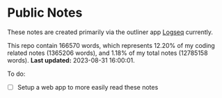 # Public Notes

These notes are created primarily via the outliner app [Logseq](https://github.com/logseq/logseq) currently.

This repo contain 166570 words, which represents 12.20% of my coding related notes (1365206 words), and 1.18% of my total notes (12785158 words). **Last updated:** 2023-08-31 16:00:01. 

To do:

- [ ] Setup a web app to more easily read these notes
